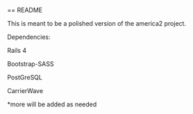 == README

This is meant to be a polished version of the america2 project.

Dependencies:

Rails 4

Bootstrap-SASS

PostGreSQL

CarrierWave

*more will be added as needed

